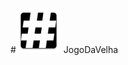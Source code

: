 #![icone](https://raw.githubusercontent.com/cleber-abreu/JogoDaVelha/master/app/src/main/res/mipmap-hdpi/ic_launcher.png) JogoDaVelha
